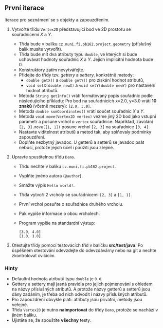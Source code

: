 ## První iterace

Iterace pro seznámení se s objekty a zapouzdřením.

1.  Vytvořte třídu `Vertex2D` představující bod ve 2D prostoru se souřadnicemi *X* a *Y*.
    *   Třída bude v balíku `cz.muni.fi.pb162.project.geometry` (příslušný balík musíte vytvořit).
    *   Třída bude mít dva atributy typu `double`, ve kterých si bude uchovávat hodnoty souřadnic *X* a *Y*.
        Jejich implicitní hodnota bude 0.
    *   Konstruktory zatím nevytvářejte.
    *   Přidejte do třídy tzv. _gettery_ a _settery_, konkrétně metody:
        *   `double getX()` a `double getY()` pro získání hodnot atributů,
        *   `void setX(double newX)` a `void setY(double newY)` pro nastavení hodnot atributů.
    *   Metoda `String getInfo()` vrátí formátovaný popis souřadnic podle následujícího příkladu:
        Pro bod na souřadnicích x=2.0, y=3.0 vrátí **10 znaků** (včetně mezery):
        `[2.0, 3.0]`.
    *   Metoda `double sumCoordinates()` vrátí součet souřadnic *X* a *Y*.
    *   Metoda `void move(Vertex2D vertex)` vezme jiný 2D bod jako vstupní parametr a posune vrchol o `vertex` souřadnice.
        Například, zavolání `[2, 3].move([1, 1])` posune vrchol `[2, 3]` na souřadnice `[3, 4]`.
    *   Nastavte viditelnost atributů a metod tak, aby splňovaly podmínky zapouzdření.
    *   Doplňte nezbytný javadoc. U getterů a setterů se javadoc psát nebusí, protože jejich účel i použití jsou zřejmé.

2.  Upravte spustitelnou třídu `Demo`.
    *   Třídu nechte v balíku `cz.muni.fi.pb162.project`.
    *   Vyplňte jméno autora (`@author`).
    *   Smažte výpis `Hello world!`.
    *   Třída vytvoří 2 vrcholy se souřadnicemi `[2, 3]` a `[1, 1]`.
    *   První vrchol posuňte o souřadnice druhého vrcholu.
    *   Pak vypíše informace o obou vrcholech.
    *   Program vypíše na standardní výstup:

        ~~~~
        [3.0, 4.0]
        [1.0, 1.0]
        ~~~~

4.  Otestujte třídy pomocí testovacích tříd v balíčku **src/test/java**.
    Po úspěšném otestování odevzdejte do odevzdávárny nebo na git a nechte zkontrolovat cvičícím.

### Hinty

- Defaultní hodnota atributů typu `double` je `0.0`.
- Gettery a settery mají jasná pravidla pro jejich pojmenování s ohledem na názvy příslušných atributů. 
  A protože názvy getterů a setterů jsou dány zadáním, je třeba od nich odvodit i názvy příslušných atributů.
- Pro zapouzdření obvykle platí: atributy jsou privátní, metody jsou veřejné.
- Třídu `Vertex2D` je nutno **naimportovat** do třídy `Demo`, protože se nachází v jiném balíku.
- Ujistěte se, že spouštíte **všechny** testy.